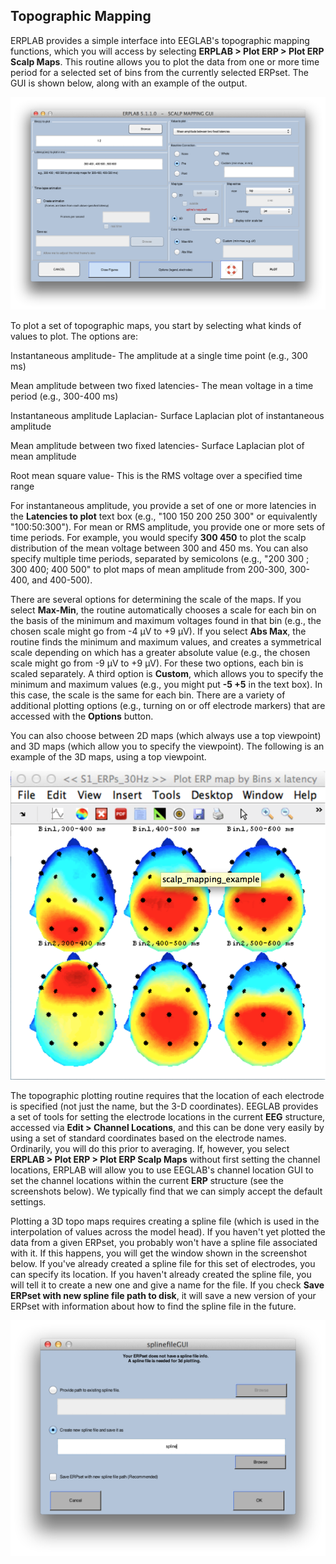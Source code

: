 ## Topographic Mapping
ERPLAB provides a simple interface into EEGLAB's  topographic mapping functions, which you will access by selecting **ERPLAB > Plot ERP > Plot ERP Scalp Maps**.  This routine allows you to plot the data from one or more time period for a selected set of bins from the currently selected ERPset.  The GUI is shown below, along with an example of the output.

![GUI](./images/Manual/Manual_Topographic-Mapping_1.png)

To plot a set of topographic maps, you start by selecting what kinds of values to plot.  The options are:

Instantaneous amplitude- The amplitude at a single time point (e.g., 300 ms)

Mean amplitude between two fixed latencies- The mean voltage in a time period (e.g., 300-400 ms)

Instantaneous amplitude Laplacian- Surface Laplacian plot of instantaneous amplitude

Mean amplitude between two fixed latencies-  Surface Laplacian plot of mean amplitude

Root mean square value- This is the RMS voltage over a specified time range

For instantaneous amplitude, you provide a set of one or more latencies in the **Latencies to plot** text box (e.g., "100 150 200 250 300" or equivalently "100:50:300").  For mean or RMS amplitude, you provide one or more sets of time periods.  For example, you would specify **300 450** to plot the scalp distribution of the mean voltage between 300 and 450 ms.  You can also specify multiple time periods, separated by semicolons (e.g., "200 300 ; 300 400; 400 500" to plot maps of mean amplitude from 200-300, 300-400, and 400-500).

There are several options for determining the scale of the maps.  If you select **Max-Min**, the routine automatically chooses a scale for each bin on the basis of the minimum and maximum voltages found in that bin (e.g., the chosen scale might go from -4 µV to +9 µV). If you select **Abs Max**, the routine finds the minimum and maximum values, and creates a symmetrical scale depending on which has a greater absolute value (e.g., the chosen scale might go from -9 µV to +9 µV).  For these two options, each bin is scaled separately.  A third option is **Custom**, which allows you to specify the minimum and maximum values (e.g., you might put **-5 +5** in the text box).  In this case, the scale is the same for each bin. There are a variety of additional plotting options (e.g., turning on or off electrode markers) that are accessed with the **Options** button.

You can also choose between 2D maps (which always use a top viewpoint) and 3D maps (which allow you to specify the viewpoint). The following is an example of the 3D maps, using a top viewpoint.

![GUI](./images/Manual/Manual_Topographic-Mapping_2.png)


The topographic plotting routine requires that the location of each electrode is specified (not just the name, but the 3-D coordinates).  EEGLAB provides a set of tools for setting the electrode locations in the current **EEG** structure, accessed via **Edit > Channel Locations**, and this can be done very easily by using a set of standard coordinates based on the electrode names.  Ordinarily, you will do this prior to averaging.  If, however, you select **ERPLAB > Plot ERP > Plot ERP Scalp Maps** without first setting the channel locations, ERPLAB will allow you to use EEGLAB's channel location GUI to set the channel locations within the current **ERP** structure (see the screenshots below).  We typically find that we can simply accept the default settings.

Plotting a 3D topo maps requires creating a spline file (which is used in the interpolation of values across the model head). If you haven't yet plotted the data from a given ERPset, you probably won't have a spline file associated with it. If this happens, you will get the window shown in the screenshot below. If you've already created a spline file for this set of electrodes, you can specify its location. If you haven't already created the spline file, you will tell it to create a new one and give a name for the file. If you check **Save ERPset with new spline file path to disk**, it will save a new version of your ERPset with information about how to find the spline file in the future.

![GUI](./images/Manual/Manual_Topographic-Mapping_3.png)

